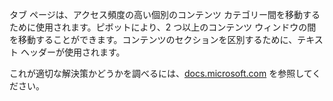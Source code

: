 ﻿タブ ページは、アクセス頻度の高い個別のコンテンツ カテゴリー間を移動するために使用されます。ピボットにより、2 つ以上のコンテンツ ウィンドウの間を移動することができます。コンテンツのセクションを区別するために、テキスト ヘッダーが使用されます。

これが適切な解決策かどうかを調べるには、[docs.microsoft.com](https://docs.microsoft.com/en-us/windows/uwp/controls-and-patterns/tabs-pivot) を参照してください。
